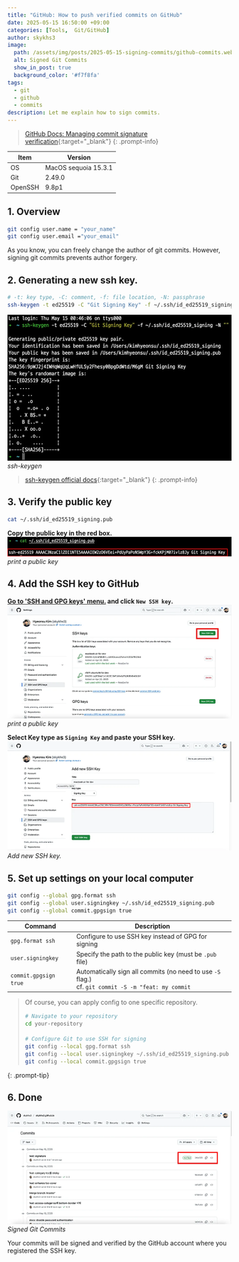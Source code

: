 ```yaml
---
title: "GitHub: How to push verified commits on GitHub"
date: 2025-05-15 16:50:00 +09:00
categories: [Tools,  Git/GitHub]
author: skykhs3
image:
  path: /assets/img/posts/2025-05-15-signing-commits/github-commits.webp
  alt: Signed Git Commits
  show_in_post: true
  background_color: '#f7f8fa'
tags:
  - git
  - github
  - commits
description: Let me explain how to sign commits.
---
```


> [GitHub Docs: Managing commit signature verification](https://docs.github.com/en/authentication/managing-commit-signature-verification){:target="_blank"}
{: .prompt-info}

| Item | Version |
|-|-|
| OS | MacOS sequoia 15.3.1 |
| Git | 2.49.0 |
| OpenSSH | 9.8p1 |

## 1. Overview

```bash
git config user.name = "your_name"
git config user.email ="your_email"
```

As you know, you can freely change the author of git commits. However, signing git commits prevents author forgery.

## 2. Generating a new ssh key.
```bash
# -t: key type, -C: comment, -f: file location, -N: passphrase
ssh-keygen -t ed25519 -C "Git Signing Key" -f ~/.ssh/id_ed25519_signing -N ""
```

![ssh-keygen](/assets/img/posts/2025-05-15-signing-commits/ssh-keygen.webp)
*ssh-keygen*

>[ssh-keygen official docs](https://man.openbsd.org/ssh-keygen){:target="_blank"}
{: .prompt-info}

## 3. Verify the public key
```bash
cat ~/.ssh/id_ed25519_signing.pub
```
**Copy the public key in the red box.**
![print a public key](/assets/img/posts/2025-05-15-signing-commits/cat-pub.webp)
*print a public key*

## 4. Add the SSH key to GitHub

**[Go to 'SSH and GPG keys' menu.](https://github.com/settings/keys) and click `New SSH key`.**
![print a public key](/assets/img/posts/2025-05-15-signing-commits/github-settings.webp)
*print a public key*

**Select Key type as `Signing Key` and paste your SSH key.**
![print a public key](/assets/img/posts/2025-05-15-signing-commits/github-add-new-ssh-key.webp)
*Add new SSH key.*

## 5. Set up settings on your local computer

```bash
git config --global gpg.format ssh
git config --global user.signingkey ~/.ssh/id_ed25519_signing.pub
git config --global commit.gpgsign true
```

| Command               | Description                            |
| --------------------- | -------------------------------------- |
| `gpg.format ssh`      | Configure to use SSH key instead of GPG for signing |
| `user.signingkey`     | Specify the path to the public key (must be `.pub` file) |
| `commit.gpgsign true` | Automatically sign all commits (no need to use `-S` flag.)<br/>cf. `git commit -S -m "feat: my commit` |

> Of course, you can apply config to one specific repository.
> ```bash
> # Navigate to your repository
> cd your-repository
> 
> # Configure Git to use SSH for signing
> git config --local gpg.format ssh
> git config --local user.signingkey ~/.ssh/id_ed25519_signing.pub
> git config --local commit.gpgsign true
> ```
{: .prompt-tip}

## 6. Done

![Signed Git Commits](/assets/img/posts/2025-05-15-signing-commits/github-commits.webp)
*Signed Git Commits*

Your commits will be signed and verified by the GitHub account where you registered the SSH key.